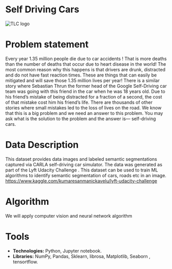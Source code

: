 
# Self Driving Cars
![TLC logo](https://valientemott.com/wp-content/uploads/2020/05/self-driving-cars-1500x630.jpg)

# Problem statement

Every year 1.35 million people die due to car accidents ! That is more deaths than the number of deaths that occur due to heart disease in the world! The most common reason why this happens is that drivers are drunk, distracted and do not have fast reaction times. These are things that can easily be mitigated and will save those 1.35 million lives per year! There is a similar story where Sebastian Thrun the former head of the Google Self-Driving car team was going with this friend in the car when he was 18 years old. Due to his friend’s mistake of being distracted for a fraction of a second, the cost of that mistake cost him his friend’s life. There are thousands of other stories where small mistakes led to the loss of lives on the road. We know that this is a big problem and we need an answer to this problem. You may ask what is the solution to the problem and the answer is— self-driving cars.


# Data Description

This dataset provides data images and labeled semantic segmentations captured via CARLA self-driving car simulator. The data was generated as part of the Lyft Udacity Challenge . This dataset can be used to train ML algorithms to identify semantic segmentation of cars, roads etc in an image.
https://www.kaggle.com/kumaresanmanickavelu/lyft-udacity-challenge


# Algorithm

We will apply computer vision and neural network algorithm

# Tools

* **Technologies:** Python, Jupyter notebook.
* **Libraries:** NumPy, Pandas, Sklearn, librosa, Matplotlib, Seaborn , tensortflow.

